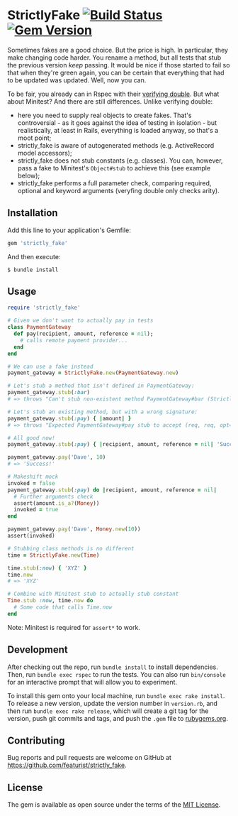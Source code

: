# StrictlyFake [![Build Status](https://travis-ci.org/featurist/strictly_fake.svg?branch=master)](https://travis-ci.org/featurist/strictly_fake) [![Gem Version](https://badge.fury.io/rb/strictly_fake.svg)](https://badge.fury.io/rb/strictly_fake)

Sometimes fakes are a good choice. But the price is high. In particular, they make changing code harder. You rename a method, but all tests that stub the previous version _keep_ passing. It would be nice if those started to fail so that when they're green again, you can be certain that everything that had to be updated was updated. Well, now you can.

To be fair, you already can in Rspec with their [verifying double](https://relishapp.com/rspec/rspec-mocks/v/3-9/docs/verifying-doubles). But what about Minitest? And there are still differences. Unlike verifying double:

- here you need to supply real objects to create fakes. That's controversial - as it goes against the idea of testing in isolation - but realistically, at least in Rails, everything is loaded anyway, so that's a moot point;
- strictly_fake is aware of autogenerated methods (e.g. ActiveRecord model accessors);
- strictly_fake does not stub constants (e.g. classes). You can, however, pass a fake to Minitest's `Object#stub` to achieve this (see example below);
- strictly_fake performs a full parameter check, comparing required, optional and keyword arguments (veryfing double only checks arity).

## Installation

Add this line to your application's Gemfile:

```ruby
gem 'strictly_fake'
```

And then execute:

    $ bundle install

## Usage

```ruby
require 'strictly_fake'

# Given we don't want to actually pay in tests
class PaymentGateway
  def pay(recipient, amount, reference = nil);
    # calls remote payment provider...
  end
end

# We can use a fake instead
payment_gateway = StrictlyFake.new(PaymentGateway.new)

# Let's stub a method that isn't defined in PaymentGateway:
payment_gateway.stub(:bar)
# => throws "Can't stub non-existent method PaymentGateway#bar (StrictlyFake::Error)"

# Let's stub an existing method, but with a wrong signature: 
payment_gateway.stub(:pay) { |amount| }
# => throws "Expected PaymentGateway#pay stub to accept (req, req, opt=), but was (req) (StrictlyFake::Error)"

# All good now!
payment_gateway.stub(:pay) { |recipient, amount, reference = nil| 'Success!' }

payment_gateway.pay('Dave', 10)
# => 'Success!'

# Makeshift mock
invoked = false
payment_gateway.stub(:pay) do |recipient, amount, reference = nil|
  # Further arguments check
  assert(amount.is_a?(Money))
  invoked = true
end

payment_gateway.pay('Dave', Money.new(10))
assert(invoked)

# Stubbing class methods is no different
time = StrictlyFake.new(Time)

time.stub(:now) { 'XYZ' }
time.now
# => 'XYZ'

# Combine with Minitest stub to actually stub constant
Time.stub :now, time.now do
  # Some code that calls Time.now
end
```

Note: Minitest is required for `assert*` to work.

## Development

After checking out the repo, run `bundle install` to install dependencies. Then, run `bundle exec rspec` to run the tests. You can also run `bin/console` for an interactive prompt that will allow you to experiment.

To install this gem onto your local machine, run `bundle exec rake install`. To release a new version, update the version number in `version.rb`, and then run `bundle exec rake release`, which will create a git tag for the version, push git commits and tags, and push the `.gem` file to [rubygems.org](https://rubygems.org).

## Contributing

Bug reports and pull requests are welcome on GitHub at https://github.com/featurist/strictly_fake.

## License

The gem is available as open source under the terms of the [MIT License](https://opensource.org/licenses/MIT).
